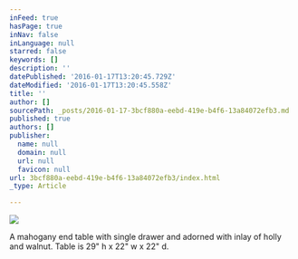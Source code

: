 ```yaml
---
inFeed: true
hasPage: true
inNav: false
inLanguage: null
starred: false
keywords: []
description: ''
datePublished: '2016-01-17T13:20:45.729Z'
dateModified: '2016-01-17T13:20:45.558Z'
title: ''
author: []
sourcePath: _posts/2016-01-17-3bcf880a-eebd-419e-b4f6-13a84072efb3.md
published: true
authors: []
publisher:
  name: null
  domain: null
  url: null
  favicon: null
url: 3bcf880a-eebd-419e-b4f6-13a84072efb3/index.html
_type: Article

---
```

![](https://s3-us-west-2.amazonaws.com/the-grid-img/p/67fee77aafe7f5b1e9be8c9672060b267380e871.jpg)

A mahogany end table with single drawer and adorned with inlay of holly and walnut.  Table is 29" h x 22" w x 22" d.